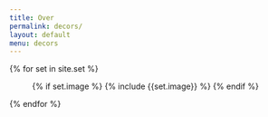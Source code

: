 ```yaml
---
title: Over
permalink: decors/
layout: default
menu: decors
---
```


<div class="container-fluid">
<div class="row inverted">
  {% for set in site.set %}
    <div class="col-sm-8">
      <figure style="width: 100%; height: auto;">
      {% if set.image %}
      {% include {{set.image}} %}
      {% endif %}
      </figure>
    </div>
  {% endfor %}
</div>
</div>

<style type="text/css">
svg {
  width: 100%;
  height: auto;
  margin-bottom: 200px;
}
</style>
